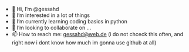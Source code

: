- 👋 Hi, I’m @gessahd
- 👀 I’m interested in a lot of things
- 🌱 I’m currently learning coding basics in python
- 💞️ I’m looking to collaborate on ...
- 📫 How to reach me: gessahd@web.de (i do not chceck this often, and right now i dont know how much im gonna use github at all)

<!---
gessahd/gessahd is a ✨ special ✨ repository because its `README.md` (this file) appears on your GitHub profile.
You can click the Preview link to take a look at your changes.
--->
